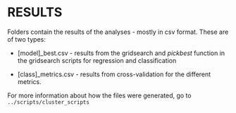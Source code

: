 # RESULTS 

Folders contain the results of the analyses - mostly in csv format. These are of two types:

- [model]_best.csv - results from the gridsearch and *pickbest* function in the gridsearch scripts for regression and classification

- [class]_metrics.csv - results from cross-validation for the different metrics. 

For more information about how the files were generated, go to `../scripts/cluster_scripts`

